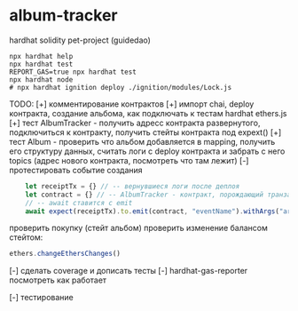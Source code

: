 # album-tracker

hardhat solidity pet-project (guidedao)


```shell
npx hardhat help
npx hardhat test
REPORT_GAS=true npx hardhat test
npx hardhat node
# npx hardhat ignition deploy ./ignition/modules/Lock.js
```

TODO:
[+] комментирование контрактов
[+] импорт chai, deploy контракта, создание альбома, как подключать к тестам hardhat ethers.js
[+] тест AlbumTracker - получить адресс контракта развернутого, подключиться к контракту, получить стейты контракта под expext()
[+] тест Album - проверить что альбом добавляется в mapping, получить его структуру данных, считать логи с deploy контракта
и забрать с него topics (адрес нового контракта, посмотреть что там лежит)
[-] протестировать событие создания
```js
    let receiptTx = {} // -- вернувшиеся логи после деплоя 
    let contract = {} // -- AlbumTracker - контракт, порождающий транзакцию ?
    // -- await ставится с emit
    await expect(receiptTx).to.emit(contract, "eventName").withArgs("args", "to", "event") 
```
проверить покупку (стейт альбом)
проверить изменение балансом стейтом:
```js 
ethers.changeEthersChanges()
```
[-] сделать coverage и дописать тесты
[-] hardhat-gas-reporter посмотреть как работает

[-] тестирование
